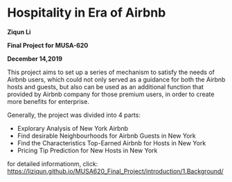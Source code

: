 # Hospitality in Era of Airbnb  

**Ziqun Li**     
  
**Final Project for MUSA-620**    
  
**December 14,2019**   

This project aims to set up a series of mechanism to satisfy the needs of Airbnb users, which could not only served as a guidance for both the Airbnb hosts and guests, but also can be used as an additional function that provided by Airbnb company for those premium users, in order to create more benefits for enterprise.

Generally, the project was divided into 4 parts:
- Explorary Analysis of New York Airbnb
- Find desirable Neighbourhoods for Airbnb Guests in New York
- Find the Characteristics Top-Earned Airbnb for Hosts in New York
- Pricing Tip Prediction for New Hosts in New York

for detailed informationm, click: https://liziqun.github.io/MUSA620_Final_Project/introduction/1.Background/
